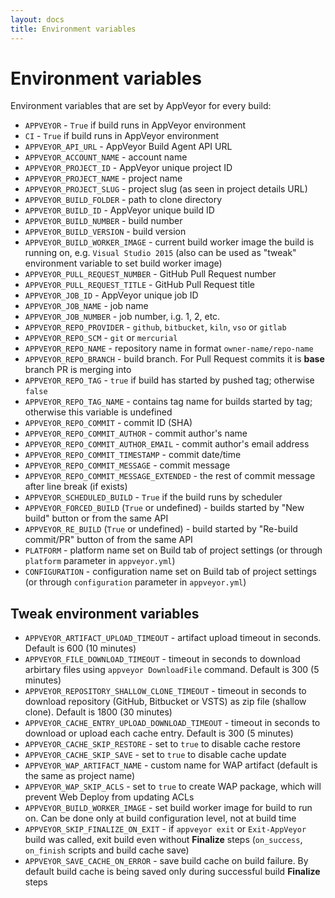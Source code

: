 ```yaml
---
layout: docs
title: Environment variables
---
```


# Environment variables

Environment variables that are set by AppVeyor for every build:

* `APPVEYOR` - `True` if build runs in AppVeyor environment
* `CI` - `True` if build runs in AppVeyor environment
* `APPVEYOR_API_URL` - AppVeyor Build Agent API URL
* `APPVEYOR_ACCOUNT_NAME` - account name
* `APPVEYOR_PROJECT_ID` - AppVeyor unique project ID
* `APPVEYOR_PROJECT_NAME` - project name
* `APPVEYOR_PROJECT_SLUG` - project slug (as seen in project details URL)
* `APPVEYOR_BUILD_FOLDER` - path to clone directory
* `APPVEYOR_BUILD_ID` - AppVeyor unique build ID
* `APPVEYOR_BUILD_NUMBER` - build number
* `APPVEYOR_BUILD_VERSION` - build version
* `APPVEYOR_BUILD_WORKER_IMAGE` - current build worker image the build is running on, e.g. `Visual Studio 2015` (also can be used as "tweak" environment variable to set build worker image)
* `APPVEYOR_PULL_REQUEST_NUMBER` - GitHub Pull Request number
* `APPVEYOR_PULL_REQUEST_TITLE` - GitHub Pull Request title
* `APPVEYOR_JOB_ID` - AppVeyor unique job ID
* `APPVEYOR_JOB_NAME` - job name
* `APPVEYOR_JOB_NUMBER` - job number, i.g. 1, 2, etc.
* `APPVEYOR_REPO_PROVIDER` - `github`, `bitbucket`, `kiln`, `vso` or `gitlab`
* `APPVEYOR_REPO_SCM` - `git` or `mercurial`
* `APPVEYOR_REPO_NAME` - repository name in format `owner-name/repo-name`
* `APPVEYOR_REPO_BRANCH` - build branch. For Pull Request commits it is **base** branch PR is merging into
* `APPVEYOR_REPO_TAG` - `true` if build has started by pushed tag; otherwise `false`
* `APPVEYOR_REPO_TAG_NAME` - contains tag name for builds started by tag; otherwise this variable is undefined
* `APPVEYOR_REPO_COMMIT` - commit ID (SHA)
* `APPVEYOR_REPO_COMMIT_AUTHOR` - commit author's name
* `APPVEYOR_REPO_COMMIT_AUTHOR_EMAIL` - commit author's email address
* `APPVEYOR_REPO_COMMIT_TIMESTAMP` - commit date/time
* `APPVEYOR_REPO_COMMIT_MESSAGE` - commit message
* `APPVEYOR_REPO_COMMIT_MESSAGE_EXTENDED` - the rest of commit message after line break (if exists)
* `APPVEYOR_SCHEDULED_BUILD` - `True` if the build runs by scheduler
* `APPVEYOR_FORCED_BUILD` (`True` or undefined) - builds started by "New build" button or from the same API
* `APPVEYOR_RE_BUILD` (`True` or undefined) - build started by "Re-build commit/PR" button of from the same API
* `PLATFORM` - platform name set on Build tab of project settings (or through `platform` parameter in `appveyor.yml`)
* `CONFIGURATION` - configuration name set on Build tab of project settings (or through `configuration` parameter in `appveyor.yml`)

## Tweak environment variables

* `APPVEYOR_ARTIFACT_UPLOAD_TIMEOUT` - artifact upload timeout in seconds. Default is 600 (10 minutes)
* `APPVEYOR_FILE_DOWNLOAD_TIMEOUT` - timeout in seconds to download arbirtary files using `appveyor DownloadFile` command. Default is 300 (5 minutes)
* `APPVEYOR_REPOSITORY_SHALLOW_CLONE_TIMEOUT` - timeout in seconds to download repository (GitHub, Bitbucket or VSTS) as zip file (shallow clone). Default is 1800 (30 minutes)
* `APPVEYOR_CACHE_ENTRY_UPLOAD_DOWNLOAD_TIMEOUT` - timeout in seconds to download or upload each cache entry. Default is 300 (5 minutes)
* `APPVEYOR_CACHE_SKIP_RESTORE` - set to `true` to disable cache restore
* `APPVEYOR_CACHE_SKIP_SAVE` - set to `true` to disable cache update
* `APPVEYOR_WAP_ARTIFACT_NAME` - custom name for WAP artifact (default is the same as project name)
* `APPVEYOR_WAP_SKIP_ACLS` - set to `true` to create WAP package, which will prevent Web Deploy from updating ACLs
* `APPVEYOR_BUILD_WORKER_IMAGE` - set build worker image for build to run on. Can be done only at build configuration level, not at build time
* `APPVEYOR_SKIP_FINALIZE_ON_EXIT` - if `appveyor exit` or `Exit-AppVeyor` build was called, exit build even without **Finalize** steps (`on_success`, `on_finish` scripts and build cache save)
* `APPVEYOR_SAVE_CACHE_ON_ERROR` - save build cache on build failure. By default build cache is being saved only during successful build **Finalize** steps

